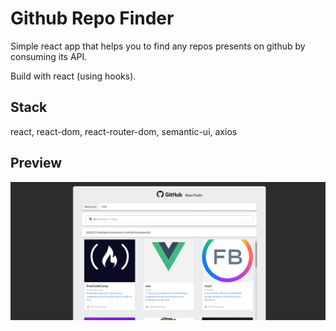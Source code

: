# Github Repo Finder

Simple react app that helps you to find any repos presents on github by consuming its API.

Build with react (using hooks).

## Stack

react, react-dom, react-router-dom, semantic-ui, axios

## Preview

![](preview.png)